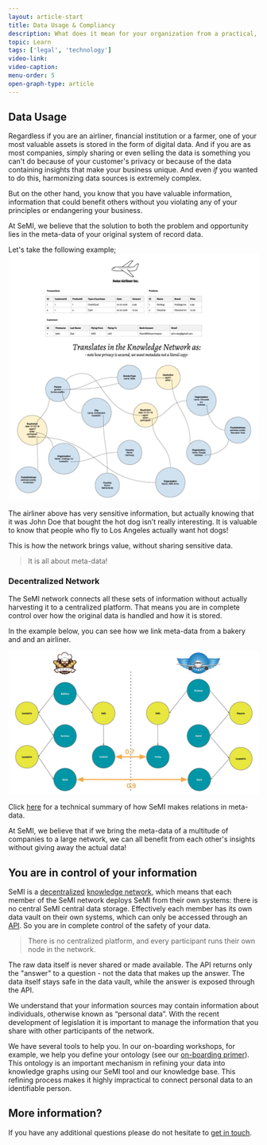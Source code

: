 ```yaml
---
layout: article-start
title: Data Usage & Compliancy
description: What does it mean for your organization from a practical, safety and compliance point of view when you use SeMI?
topic: Learn
tags: ['legal', 'technology']
video-link: 
video-caption: 
menu-order: 5
open-graph-type: article
---
```


## Data Usage

Regardless if you are an airliner, financial institution or a farmer, one of your most valuable assets is stored in the form of digital data. And if you are as most companies, simply sharing or even selling the data is something you can't do because of your customer's privacy or because of the data containing insights that make your business unique. And even <em>if</em> you wanted to do this, harmonizing data sources is extremely complex.

But on the other hand, you know that you have valuable information, information that could benefit others without you violating any of your principles or endangering your business.

At SeMI, we believe that the solution to both the problem and opportunity lies in the meta-data of your original system of record data.

Let's take the following example;
![Some Airliner Inc.](/img/SeMI-some-airliner-inc.jpg)

The airliner above has very sensitive information, but actually knowing that it was John Doe that bought the hot dog isn’t really interesting. It is valuable to know that people who fly to Los Angeles actually want hot dogs!

This is how the network brings value, without sharing sensitive data.

> It is all about meta-data!

### Decentralized Network

The SeMI network connects all these sets of information without actually harvesting it to a centralized platform. That means you are in complete control over how the original data is handled and how it is stored.

In the example below, you can see how we link meta-data from a bakery and and an airliner.

![some airliner inc and some bakery inc](/img/SeMI-some-airliner-inc_and_some-bakeryinc.jpg)

<section class="help">
    Click <a href="/knowledge-base/learn/technology-summary/">here</a> for a technical summary of how SeMI makes relations in meta-data.
</section>

At SeMI, we believe that if we bring the meta-data of a multitude of companies to a large network, we can all benefit from each other's insights without giving away the actual data!

## You are in control of your information

SeMI is a [decentralized](/nomenclature/#dn) [knowledge network](/nomenclature/#kn), which means that each member of the SeMI network deploys SeMI from their own systems: there is no central SeMI central data storage. Effectively each member has its own data vault on their own systems, which can only be accessed through an [API](/nomenclature/#api). So you are in complete control of the safety of your data.

> There is no centralized platform, and every participant runs their own node in the network.

The raw data itself is never shared or made available.  The API returns only the "answer" to a question - not the data that makes up the answer. The data itself stays safe in the data vault, while the answer is exposed through the API. 

We understand that your information sources may contain information about individuals, otherwise known as “personal data”. With the recent development of legislation it is important to manage the information that you share with other participants of the network. 

We have several tools to help you. In our on-boarding workshops, for example, we help you define your ontology (see our [on-boarding primer](/knowledge-base/start/onboarding-brief/)). This ontology is an important mechanism in refining your data into knowledge graphs using our SeMI tool and our knowledge base. This refining process makes it highly impractical to connect personal data to an identifiable person.

## More information?
If you have any additional questions please do not hesitate to [get in touch](/contact/).